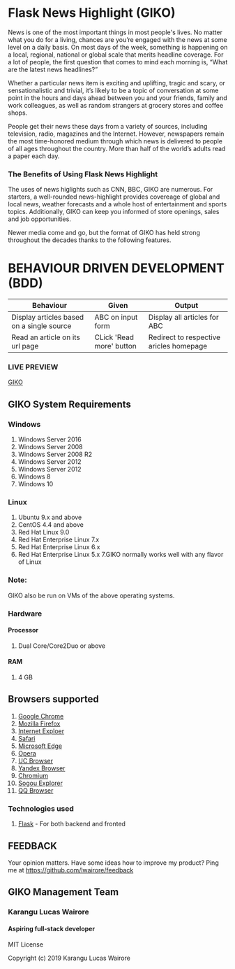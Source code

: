 # Flask News Highlight (GIKO)
News is one of the most important things in most people's lives. No matter what you do for a living, chances are you’re engaged with the news at some level on a daily basis. On most days of the week, something is happening on a local, regional, national or global scale that merits headline coverage. For a lot of people, the first question that comes to mind each morning is, “What are the latest news headlines?”

Whether a particular news item is exciting and uplifting, tragic and scary, or sensationalistic and trivial, it’s likely to be a topic of conversation at some point in the hours and days ahead between you and your friends, family and work colleagues, as well as random strangers at grocery stores and coffee shops.

People get their news these days from a variety of sources, including television, radio, magazines and the Internet. However, newspapers remain the most time-honored medium through which news is delivered to people of all ages throughout the country. More than half of the world’s adults read a paper each day.

### The Benefits of Using Flask News Highlight 
The uses of news higlights such as CNN, BBC, GIKO are numerous. For starters, a well-rounded news-highlight provides covereage of global and local news, weather forecasts and a whole host of entertainment and sports topics. Additionally, GIKO can keep you informed of store openings, sales and job opportunities.  

Newer media come and go, but the format of GIKO has held strong throughout the decades thanks to the following features.

# BEHAVIOUR DRIVEN DEVELOPMENT (BDD)
Behaviour                                 | Given                     | Output                                  |
------------------------------------------|---------------------------|-----------------------------------------|
Display articles based on a single source | ABC on input form         | Display all articles for ABC            |
Read an article on its url page           | CLick 'Read more' button  | Redirect to respective aricles homepage |

### LIVE PREVIEW
[GIKO](https://newshighlightskwa.herokuapp.com/)

## GIKO System Requirements
### Windows
1. Windows Server 2016
2. Windows Server 2008
3. Windows Server 2008 R2
4. Windows Server 2012
5. Windows Server 2012
6. Windows 8
7. Windows 10

### Linux
1. Ubuntu 9.x and above
2. CentOS 4.4 and above
3. Red Hat Linux 9.0
4. Red Hat Enterprise Linux 7.x
5. Red Hat Enterprise Linux 6.x
6. Red Hat Enterprise Linux 5.x
7.GIKO normally works well with any flavor of Linux

### Note: 
GIKO also be run on VMs of the above operating systems.

### Hardware
#### Processor 
1. Dual Core/Core2Duo or above

#### RAM
1. 4 GB

## Browsers supported 
1. [Google Chrome](https://en.wikipedia.org/wiki/Google_Chrome)
2. [Mozilla Firefox](https://en.wikipedia.org/wiki/Mozilla_Firefox)
3. [Internet Exploer](https://en.wikipedia.org/wiki/Internet_Explorer)
4. [Safari](https://en.wikipedia.org/wiki/Safari_(web_browser))
5. [Microsoft Edge](https://en.wikipedia.org/wiki/Microsoft_Edge)
6. [Opera](https://en.wikipedia.org/wiki/Opera_(web_browser))
7. [UC Browser](https://en.wikipedia.org/wiki/UC_Browser)
8. [Yandex Browser](https://en.wikipedia.org/wiki/Yandex_Browser)
9. [Chromium](https://en.wikipedia.org/wiki/Chromium_(web_browser))
10. [Sogou Explorer](https://en.wikipedia.org/wiki/Sogou)
11. [QQ Browser](https://en.wikipedia.org/w/index.php?title=QQ_Browser&action=edit&redlink=1)


### Technologies used
1. [Flask](http://flask.pocoo.org/) - For both backend and fronted


## FEEDBACK
Your opinion matters. 
Have some ideas how to improve my product?
Ping me at https://github.com/lwairore/feedback



## GIKO Management Team 
### Karangu Lucas Wairore 
####    Aspiring full-stack developer

MIT License

Copyright (c) 2019 Karangu Lucas Wairore

